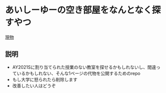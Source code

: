 # あいしーゆーの空き部屋をなんとなく探すやつ
[現物](https://say-lily.github.io/icu-akibeya/)
## 説明
- AY2021Sに割り当てられた授業のない教室を探せるかもしれないし、間違っているかもしれない、そんな1ページの代物を公開するためのrepo
- もし大学に怒られたら削除します
- 改善したい人はどうぞ
